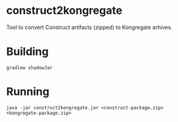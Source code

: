 # construct2kongregate

Tool to convert Construct artifacts (zipped) to Kongregate arhives.

# Building
````
gradlew shadowJar
````
# Running
````
java -jar construct2kongregate.jar <construct-package.zip> <kongregate-package.zip>
````
